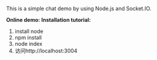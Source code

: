 This is a simple chat demo by using Node.js and Socket.IO.

**Online demo:**
**Installation tutorial:**

1. install node
2. npm install
2. node index
3. 访问http://localhost:3004
